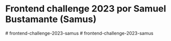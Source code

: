 # Frontend challenge 2023 por Samuel Bustamante (Samus)
#   f r o n t e n d - c h a l l e n g e - 2 0 2 3 - s a m u s  
 #   f r o n t e n d - c h a l l e n g e - 2 0 2 3 - s a m u s  
 